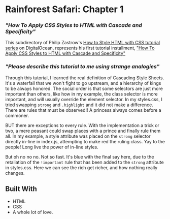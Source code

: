 
# __Rainforest Safari: Chapter 1__

### _"How To Apply CSS Styles to HTML with Cascade and Specificity"_

This subdirectory of Philip Zastrow's [How to Style HTML with CSS tutorial series](https://www.digitalocean.com/community/tutorial_series/how-to-style-html-with-css) on DigitalOcean, represents his first tutorial installment, ["How To Apply CSS Styles to HTML with Cascade and Specificity"](https://www.digitalocean.com/community/tutorials/how-to-apply-css-styles-to-html-with-cascade-and-specificity)

### _"Please describe this tutorial to me using strange analogies"_

 Through this tutorial, I learned the real definition of Cascading Style Sheets. It's a waterfall that we won't fight to go upstream, and a hierarchy of kings to be always honored. The social order is that some selectors are just more important than others, like how in my example, the class selector is more important, and will usually override the element selector. In my styles.css, I tried swapping `strong` and `.highlight` and it did not make a difference. There are rules that must be observed!! A princess always comes before a commoner. 
 
 BUT there are exceptions to every rule. With the implementation a trick or two, a mere peasant could swap places with a prince and finally rule them all. In my example, a style attribute was placed on the `strong` selector directly in-line in index.js, attempting to make red the ruling class. Yay to the people! Long live the power of in-line styles. 
 
 But oh no no no. Not so fast. It's blue with the final say here, due to the retaliation of the `!important` rule that has been added to the `strong` attribute in styles.css. Here we can see the rich get richer, and how nothing really changes.

 ## Built With

- HTML
- CSS
- A whole lot of love.

